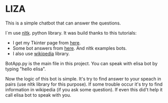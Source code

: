 # LIZA
This is a simple chatbot that can answer the questions.

I`m use [nltk](https://github.com/nltk/nltk). python library.
It was build thanks to this tutorials: 
* I get my Tkinter page from [here](https://github.com/KeithGalli/GUI).
* Some bot answers from [here](https://github.com/randerson112358/Python/tree/master/ChatBot). And nltk examples bots.
* I also use [wikipedia](https://pypi.org/project/wikipedia/) library.

BotApp.py is the main file in this project. You can speak with elisa bot by typing "hello elisa". 

Now the logic of this bot is simple. It's try to find answer to your speach in pairs (use nltk library for this purpose). If some trouble occur it's try to find information in wikipedia (if you ask some question). If even this did't help it call elisa bot to speak with you.

